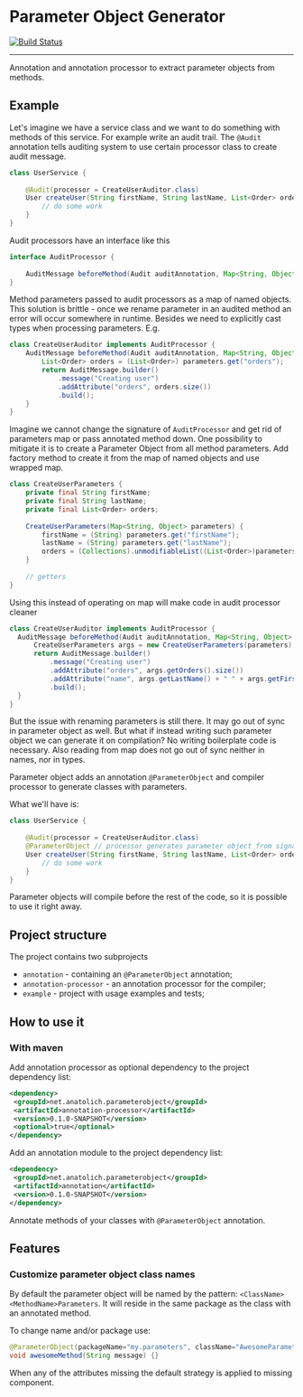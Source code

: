 Parameter Object Generator
==========================

[![Build Status](https://travis-ci.org/dimasmith/parameter-object.svg?branch=develop)](https://travis-ci.org/dimasmith/parameter-object)

---
Annotation and annotation processor to extract parameter objects from methods.

## Example

Let's imagine we have a service class and we want to do something with methods of this service. 
For example write an audit trail.
The `@Audit` annotation tells auditing system to use certain processor class to create audit message.

```java
class UserService {
    
    @Audit(processor = CreateUserAuditor.class)
    User createUser(String firstName, String lastName, List<Order> orders) {
        // do some work
    }
}
```

Audit processors have an interface like this

```java
interface AuditProcessor {
    
    AuditMessage beforeMethod(Audit auditAnnotation, Map<String, Object> parameters);
}
```

Method parameters passed to audit processors as a map of named objects.
This solution is brittle - once we rename parameter in an audited method an error will occur somewhere in runtime.
Besides we need to explicitly cast types when processing parameters. E.g.

```java
class CreateUserAuditor implements AuditProcessor {
    AuditMessage beforeMethod(Audit auditAnnotation, Map<String, Object> parameters) {
        List<Order> orders = (List<Order>) parameters.get("orders");
        return AuditMessage.builder()
            .message("Creating user")
            .addAttribute("orders", orders.size())
            .build();
    }
}
```

Imagine we cannot change the signature of `AuditProcessor` and get rid of parameters map or pass annotated method down.
One possibility to mitigate it is to create a Parameter Object from all method parameters.
Add factory method to create it from the map of named objects and use wrapped map.

```java
class CreateUserParameters {
    private final String firstName;
    private final String lastName;
    private final List<Order> orders;
    
    CreateUserParameters(Map<String, Object> parameters) {
        firstName = (String) parameters.get("firstName");
        lastName = (String) parameters.get("lastName");
        orders = (Collections).unmodifiableList((List<Order>)parameters.get("orders"));
    }    
    
    // getters
}
```  

Using this instead of operating on map will make code in audit processor cleaner
 
 ```java
class CreateUserAuditor implements AuditProcessor {
   AuditMessage beforeMethod(Audit auditAnnotation, Map<String, Object> parameters) {
       CreateUserParameters args = new CreateUserParameters(parameters);
       return AuditMessage.builder()
           .message("Creating user")
           .addAttribute("orders", args.getOrders().size())
           .addAttribute("name", args.getLastName() + " " + args.getFirstName())
           .build();
   }
}
 ```
 
 But the issue with renaming parameters is still there. 
 It may go out of sync in parameter object as well.
 But what if instead writing such parameter object we can generate it on compilation?
 No writing boilerplate code is necessary.
 Also reading from map does not go out of sync neither in names, nor in types.
 
 Parameter object adds an annotation `@ParameterObject` and compiler processor to generate classes with parameters.
 
 What we'll have is:
 
 ```java
 class UserService {
     
     @Audit(processor = CreateUserAuditor.class)
     @ParameterObject // processor generates parameter object from signature
     User createUser(String firstName, String lastName, List<Order> orders) {
         // do some work
     }
 }
 ```
 
 Parameter objects will compile before the rest of the code, so it is possible to use it right away.
 
 ## Project structure
 
 The project contains two subprojects
 
 * `annotation` - containing an `@ParameterObject` annotation;
 * `annotation-processor` - an annotation processor for the compiler;
 * `example` - project with usage examples and tests;
 
 ## How to use it
 
 ### With maven
 
 Add annotation processor as optional dependency to the project dependency list:
 
 ```xml
<dependency>
  <groupId>net.anatolich.parameterobject</groupId>
  <artifactId>annotation-processor</artifactId>
  <version>0.1.0-SNAPSHOT</version>
  <optional>true</optional>
</dependency>
 ``` 
 
 Add an annotation module to the project dependency list:
  ```xml
 <dependency>
   <groupId>net.anatolich.parameterobject</groupId>
   <artifactId>annotation</artifactId>
   <version>0.1.0-SNAPSHOT</version>
 </dependency>
  ``` 

Annotate methods of your classes with `@ParameterObject` annotation.

## Features

### Customize parameter object class names

By default the parameter object will be named by the pattern: `<ClassName><MethodName>Parameters`.
It will reside in the same package as the class with an annotated method.

To change name and/or package use:

```java
@ParameterObject(packageName="my.parameters", className="AwesomeParameters")
void awesomeMethod(String message) {}
```

When any of the attributes missing the default strategy is applied to missing component.
